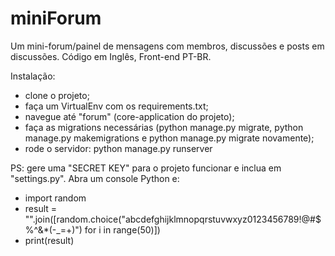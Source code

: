 # miniForum
Um mini-forum/painel de mensagens com membros, discussões e posts em discussões. Código em Inglês, Front-end PT-BR.

Instalação:

- clone o projeto;
- faça um VirtualEnv com os requirements.txt;
- navegue até "forum" (core-application do projeto);
- faça as migrations necessárias (python manage.py migrate, python manage.py makemigrations e python manage.py migrate novamente);
- rode o servidor: python manage.py runserver

PS: gere uma "SECRET KEY" para o projeto funcionar e inclua em "settings.py". Abra um console Python e:
- import random
- result = "".join([random.choice("abcdefghijklmnopqrstuvwxyz0123456789!@#$%^&*(-_=+)") for i in range(50)])
- print(result)
